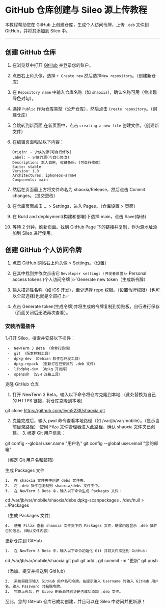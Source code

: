 # GitHub 仓库创建与 Sileo 源上传教程

本教程帮助您在 GitHub 上创建仓库，生成个人访问令牌，上传 `.deb` 文件到 GitHub，并将其添加到 Sileo 中。

---

## 创建 GitHub 仓库

1. 在浏览器中打开 [GitHub](https://github.com/) 并登录您的账户。
2. 点击右上角头像，选择 `+ Create new` 然后选择`New repository`。（创建新仓库）
3. 在 `Repository name` 中输入仓库名称（如 `shaoxia`），确认名称可用（会出现绿色对勾）。
4. 选择 `Public` 作为仓库类型（公开仓库），然后点击 `Create repository`。（创建仓库）
5. 会跳转到新页面,在新页面中，点击 `creating a new file` 创建文件。（创建新文件）
6. 在编辑页面粘贴以下内容：

   ```plaintext
   Origin: - 少侠的源(可自行修改)
   Label: - 少侠的源(可自行修改)
   Description: 本人自用, 收藏备份。(可自行修改)
   Suite: stable
   Version: 1.0
   Architectures: iphoneos-arm64
   Components: main

7.	然后在页面最上方将文件命名为 shaoxia/Release，然后点击 Commit changes。（提交更改）
8.	在仓库页面点击 ... > Settings，进入 Pages。（仓库设置 > 页面）
9.	在 Build and deployment(构建和部署)下选择 main，点击 Save(存储)
10.	等待 2 分钟，刷新页面。找到 GitHub Page 下的链接并复制，作为源地址添加到 Sileo 进行使用。

## 创建 GitHub 个人访问令牌

1.	点击 GitHub 网站右上角头像 > Settings。（设置）
2.	在其中找到并依次点击它 `Developer settings (开发者设置)>` Personal access tokens (个人访问令牌 )>`Generate new token（生成新令牌）

3.	输入描述性名称（如 iOS 开发），至少选择 repo 权限。（设置令牌权限）(也可以全部选择)也就是全部打上✅

4.	点击 Generate token(生成令牌)并将生成的令牌复制到剪贴板，自行进行保存（页面关闭后无法再次查看）。

### 安装所需插件
1.打开 Sileo，搜索并安装以下插件：

     -  NewTerm 3 Beta （命令行终端）
     -  git （版本控制工具）
     -  dpkg-dev （Debian 软件包开发工具）
     -  dpkg-repack （重新打包已安装的 .deb 文件）
     -  libdpkg-dev （dpkg 开发库）
     -  openssh （SSH 连接工具）

克隆 GitHub 仓库
1.	打开 NewTerm 3 Beta，输入以下命令将仓库克隆到本地
（此处替换为自己的 HTTPS 链接，将仓库克隆到本地）


   git clone https://github.com/liym5238/shaoxia.git


2.	克隆完成后，输入 pwd 命令查看本地路径（如 /var/jb/var/mobile）。（显示当前目录路径）
使用 Filza 文件管理器进入此路径，确认 shaoxia 文件夹已创建。
	3.	绑定 Git 用户信息：

git config --global user.name "用户名"
git config --global user.email "您的邮箱"

（绑定 Git 用户名和邮箱）

生成 Packages 文件

	1.	在 shaoxia 文件夹中创建 debs 文件夹。
	2.	将 .deb 插件包复制到 shaoxia/debs 文件夹中。
	3.	在 NewTerm 3 Beta 中，输入以下命令生成 Packages 文件：

cd /var/jb/var/mobile/shaoxia/debs
dpkg-scanpackages . /dev/null > ../Packages

（生成 Packages 文件）

	4.	使用 Filza 查看 shaoxia 文件夹下的 Packages 文件，确保内容显示 .deb 插件包的信息。（确认文件内容）

更新仓库到 GitHub

	1.	在 NewTerm 3 Beta 中，输入以下命令初始化 Git 并将文件推送到 GitHub：

cd /var/jb/var/mobile/shaoxia
git pull
git add .
git commit -m "更新"
git push

（添加、提交并推送到 GitHub）

	2.	系统将提示输入 GitHub 用户名和令牌。在提示输入 Username 时输入 GitHub 用户名，输入 Password 时粘贴令牌。
	3.	完成上传后，在 Sileo 刷新源并验证是否成功添加 .deb 文件。

至此，您的 GitHub 仓库已成功创建，并且可以在 Sileo 中访问并更新源！

